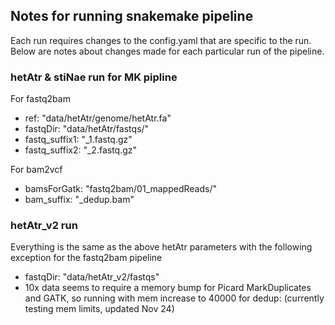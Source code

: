 ## Notes for running snakemake pipeline ##

Each run requires changes to the config.yaml that are specific to the run. Below are notes about changes made for each particular run of the pipeline. 

### hetAtr & stiNae run for MK pipline ###
For fastq2bam
- ref: "data/hetAtr/genome/hetAtr.fa"
- fastqDir: "data/hetAtr/fastqs/" 
- fastq_suffix1: "_1.fastq.gz"
- fastq_suffix2: "_2.fastq.gz"

For bam2vcf
- bamsForGatk: "fastq2bam/01_mappedReads/"
- bam_suffix: "_dedup.bam"

### hetAtr_v2 run ###
Everything is the same as the above hetAtr parameters with the following exception for the fastq2bam pipeline
- fastqDir: "data/hetAtr_v2/fastqs" 
- 10x data seems to require a memory bump for Picard MarkDuplicates and GATK, so running with mem increase to 40000 for dedup: (currently testing mem limits, updated Nov 24)
